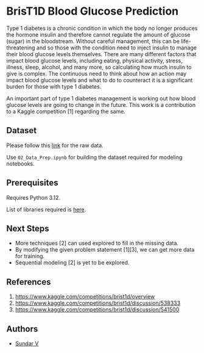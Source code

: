# BrisT1D Blood Glucose Prediction

Type 1 diabetes is a chronic condition in which the body no longer produces the hormone insulin and therefore cannot regulate the amount of glucose (sugar) in the bloodstream. Without careful management, this can be life-threatening and so those with the condition need to inject insulin to manage their blood glucose levels themselves. There are many different factors that impact blood glucose levels, including eating, physical activity, stress, illness, sleep, alcohol, and many more, so calculating how much insulin to give is complex. The continuous need to think about how an action may impact blood glucose levels and what to do to counteract it is a significant burden for those with type 1 diabetes.

An important part of type 1 diabetes management is working out how blood glucose levels are going to change in the future. This work is a contribution to a Kaggle competition [1] regarding the same.

## Dataset

Please follow this [link](https://www.kaggle.com/competitions/brist1d/data) for the raw data.

Use `02_Data_Prep.ipynb` for building the dataset required for modeling notebooks.

## Prerequisites

Requires Python 3.12.

List of libraries required is [here](https://github.com/msundarv/BrisT1D-Blood-Glucose-Prediction/blob/main/requirements.txt). 

## Next Steps

- More techniques [2] can used explored to fill in the missing data.
- By modifying the given problem statement [1][3], we can get more data for training.
- Sequential modeling [2] is yet to be explored.

## References

1. https://www.kaggle.com/competitions/brist1d/overview
2. https://www.kaggle.com/competitions/brist1d/discussion/538333
3. https://www.kaggle.com/competitions/brist1d/discussion/541500

## Authors

- [Sundar V](http://msundarv.com/)
